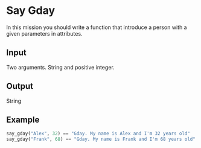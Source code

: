 # Say Gday
In this mission you should write a function that introduce a person with a given parameters in attributes.

## Input
Two arguments. String and positive integer.

## Output
String

## Example
```python
say_gday("Alex", 32) == "Gday. My name is Alex and I'm 32 years old"
say_gday("Frank", 68) == "Gday. My name is Frank and I'm 68 years old"
```
